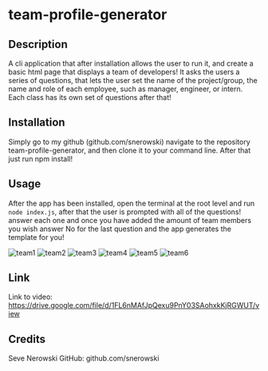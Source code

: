 # team-profile-generator

## Description
A cli application that after installation allows the user to run it, and create a basic html page that displays a team of developers!
It asks the users a series of questions, that lets the user set the name of the project/group, the name and role of each employee, such as manager, engineer, or intern. Each class has its own set of questions after that!

## Installation
Simply go to my github (github.com/snerowski) navigate to the repository team-profile-generator, and then clone it to your command line. After that just run npm install!

## Usage 
After the app has been installed, open the terminal at the root level and run `node index.js`, after that the user is prompted with all of the questions! answer each one and once you have added the amount of team members you wish answer No for the last question and the app generates the template for you!

![team1](https://user-images.githubusercontent.com/118015679/223913921-d983cc4c-7ed2-4c45-98b0-e438d20d434c.png)
![team2](https://user-images.githubusercontent.com/118015679/223913928-6488c3fc-1bed-4b01-863d-9d5e61804b81.png)
![team3](https://user-images.githubusercontent.com/118015679/223913931-c0b5583f-7c30-4423-ba94-fedc32e2d10a.png)
![team4](https://user-images.githubusercontent.com/118015679/223913936-2b23d496-f178-4d1e-8c75-81ff778158c1.png)
![team5](https://user-images.githubusercontent.com/118015679/223913939-68dc3f52-943b-44df-8aa1-d0f6ff2aa449.png)
![team6](https://user-images.githubusercontent.com/118015679/223913942-1b270fbd-ad4d-45ae-b4ff-f20f9dc1ed7b.png)

## Link 
Link to video: https://drive.google.com/file/d/1FL6nMAfJpQexu9PnY03SAohxkKjRGWUT/view

## Credits 
Seve Nerowski 
GitHub: github.com/snerowski
